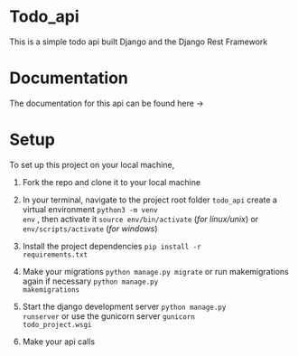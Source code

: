 # Todo_api
This is a simple todo api built Django and the Django Rest Framework

# Documentation
The documentation for this api can be found here ->

# Setup
To set up this project on your local machine,<br>

1. Fork the repo and clone it to your local machine<br>

2. In your terminal, navigate to the project root folder <code>todo_api</code> create a virtual environment <code>python3 -m venv env</code> , then activate it <code>source env/bin/activate</code> (<i>for linux/unix</i>) or <code>env/scripts/activate</code> (<i>for windows</i>)<br>

3. Install the project dependencies <code>pip install -r requirements.txt </code> <br>

4. Make your migrations <code>python manage.py migrate</code> or run makemigrations again if necessary <code>python manage.py makemigrations</code> <br>

5. Start the django development server <code>python manage.py runserver</code> or use the gunicorn server <code>gunicorn todo_project.wsgi</code> <br>

6. Make your api calls
